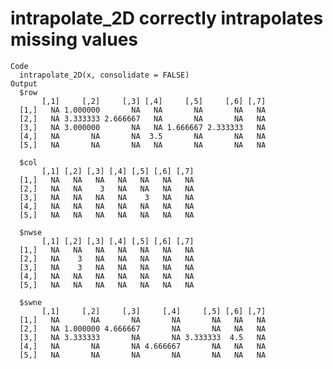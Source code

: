 # intrapolate_2D correctly intrapolates missing values

    Code
      intrapolate_2D(x, consolidate = FALSE)
    Output
      $row
           [,1]     [,2]     [,3] [,4]     [,5]     [,6] [,7]
      [1,]   NA 1.000000       NA   NA       NA       NA   NA
      [2,]   NA 3.333333 2.666667   NA       NA       NA   NA
      [3,]   NA 3.000000       NA   NA 1.666667 2.333333   NA
      [4,]   NA       NA       NA  3.5       NA       NA   NA
      [5,]   NA       NA       NA   NA       NA       NA   NA
      
      $col
           [,1] [,2] [,3] [,4] [,5] [,6] [,7]
      [1,]   NA   NA   NA   NA   NA   NA   NA
      [2,]   NA   NA    3   NA   NA   NA   NA
      [3,]   NA   NA   NA   NA    3   NA   NA
      [4,]   NA   NA   NA   NA   NA   NA   NA
      [5,]   NA   NA   NA   NA   NA   NA   NA
      
      $nwse
           [,1] [,2] [,3] [,4] [,5] [,6] [,7]
      [1,]   NA   NA   NA   NA   NA   NA   NA
      [2,]   NA    3   NA   NA   NA   NA   NA
      [3,]   NA    3   NA   NA   NA   NA   NA
      [4,]   NA   NA   NA   NA   NA   NA   NA
      [5,]   NA   NA   NA   NA   NA   NA   NA
      
      $swne
           [,1]     [,2]     [,3]     [,4]     [,5] [,6] [,7]
      [1,]   NA       NA       NA       NA       NA   NA   NA
      [2,]   NA 1.000000 4.666667       NA       NA   NA   NA
      [3,]   NA 3.333333       NA       NA 3.333333  4.5   NA
      [4,]   NA       NA       NA 4.666667       NA   NA   NA
      [5,]   NA       NA       NA       NA       NA   NA   NA
      

